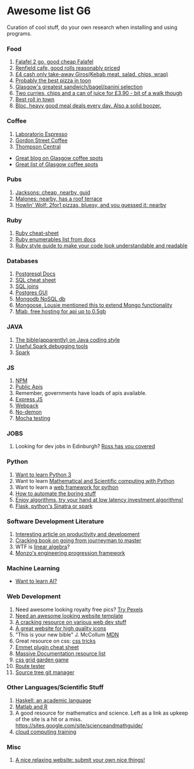# Awesome list G6
Curation of cool stuff, do your own research when installing and using programs.

### Food
1. [Falafel 2 go, good cheap Falafel](https://goo.gl/maps/v1Hq49XDpam)
2. [Renfield cafe, good rolls reasonably priced](https://goo.gl/maps/mgvVtcmNuK12)
3. [£4 cash only take-away Giros(Kebab meat, salad, chips, wrap)](https://goo.gl/maps/JL9BLzAWSQE2)
4. [Probably the best pizza in toon](https://goo.gl/maps/ynD687Vqyux)
5. [Glasgow's greatest sandwich/bagel/panini selection](https://goo.gl/maps/uMnuvkjgEps)
6. [Two curries, chips and a can of juice for £3.90 - bit of a walk though](https://goo.gl/maps/3vTjCjwPiey)
7. [Best roll in town](https://www.youtube.com/watch?v=dQw4w9WgXcQ)
8. [Bloc, heavy good meal deals every day. Also a solid boozer.](https://www.bloc.ru/daily-deals)

### Coffee
1. [Laboratorio Espresso](https://goo.gl/maps/jLJT6tcYNyN2)
2. [Gordon Street Coffee](https://goo.gl/maps/uFhiyxmkFbz)
3. [Thompson Central](https://goo.gl/maps/1pXXguy89w22)
* [Great blog on Glasgow coffee spots](http://cupsof5.com/2018/05/19/the-glasgow-coffee-power-rankings-may-18/)
* [Great list of Glasgow coffee spots](https://europeancoffeetrip.com/top-ten-cafes-of-glasgow/)

### Pubs
1. [Jacksons: cheap, nearby, guid](https://goo.gl/maps/PkAvBStDg6m)
2. [Malones: nearby, has a roof terrace](https://goo.gl/maps/8pdb4gSUe5o)
3. [Howlin' Wolf: 2for1 pizzas, bluesy, and you guessed it: nearby](https://goo.gl/maps/BkQs47LEVht)

### Ruby
1. [Ruby cheat-sheet](http://overapi.com/ruby)
2. [Ruby enumerables list from docs](https://ruby-doc.org/core-2.5.1/Enumerable.html)
3. [Ruby style guide to make your code look understandable and readable](https://github.com/bbatsov/ruby-style-guide#naming)

### Databases
1. [Postgresql Docs](https://www.postgresql.org/docs/10/static/index.html)
2. [SQL cheat sheet](http://www.cheat-sheets.org/sites/sql.su/)
3. [SQL joins](https://files.slack.com/files-pri/T0TN401HD-FAZG34JLA/visual_sql_joins_orig.jpg)
4. [Postgres GUI](http://www.psequel.com/)
5. [Mongodb NoSQL db](https://docs.mongodb.com/manual/)
6. [Mongoose, Lousie mentioned this to extend Mongo functionality](http://mongoosejs.com/docs/)
7. [Mlab, free hosting for api up to 0.5gb](https://mlab.com/)

### JAVA
1. [The bible(apparently) on Java coding style](http://www.oracle.com/technetwork/java/codeconventions-150003.pdf)
2. [Useful Spark debugging tools](https://github.com/perwendel/spark-debug-tools)
3. [Spark](http://sparkjava.com/)

### JS
1. [NPM](https://www.npmjs.com/)
2. [Public Apis](https://github.com/toddmotto/public-apis)
3. Remember, governments have loads of apis available.
4. [Express JS](https://expressjs.com/)
5. [Webpack](https://webpack.js.org/concepts/)
6. [No-demon](https://nodemon.io/)
7. [Mocha testing](https://mochajs.org/)

### JOBS
1. Looking for dev jobs in Edinburgh? [Ross has you covered](https://gist.github.com/rossghill/3aceb0b18c2efa097538594ef277df21)

### Python
1. [Want to learn Python 3](https://docs.python.org/3/tutorial/)
2. Want to learn [Mathematical and Scientific computing with Python](https://www.scipy.org/getting-started.html)
3. Want to learn a [web framework for python](http://www.tangowithdjango.com/)
4. [How to automate the boring stuff](https://automatetheboringstuff.com/#toc)
5. [Enjoy algorithms, try your hand at low latency investment algorithms!](https://www.quantopian.com/)
6. [Flask, python's Sinatra or spark](http://flask.pocoo.org/)

### Software Development Literature
1. [Interesting article on productivity and development](http://www.cs.nott.ac.uk/~pszcah/G51ISS/Documents/NoSilverBullet.html)
2. [Cracking book on going from journeyman to master](https://www.nceclusters.no/globalassets/filer/nce/diverse/the-pragmatic-programmer.pdf)
3. WTF is [linear algebra](http://www.math.nagoya-u.ac.jp/~richard/teaching/f2014/Lin_alg_Lang.pdf)?
4. [Monzo's engineering progression framework](https://eng-progression.monzo.com/)

### Machine Learning
* [Want to learn AI?](http://www.fast.ai/)

### Web Development
1. Need awesome looking royalty free pics? [Try Pexels](https://www.pexels.com/)
2. [Need an awesome looking website template](https://getbootstrap.com/)
3. [A cracking resource on various web dev stuff](https://www.w3schools.com/)
4. [A great website for high quality icons](https://jam-icons.com/)
5. "This is your new bible" J. McCollum [MDN](https://developer.mozilla.org/en-US/)
6. Great resource on css: [css tricks](https://css-tricks.com/)
7. [Emmet plugin cheat sheet](https://docs.emmet.io/cheat-sheet/)
8. [Massive Documentation resource list](https://devdocs.io/settings)
9. [css grid garden game](https://cssgridgarden.com/)
10. [Route tester](https://insomnia.rest/changelog/4.0.13/)
11. [Source tree git manager](https://www.sourcetreeapp.com/)



### Other Languages/Scientific Stuff
1. [Haskell: an academic language](http://learnyouahaskell.com/introduction)
2. [Matlab and R](https://software-carpentry.org/lessons/)
3. A good resource for mathematics and science. Left as a link as upkeep of the site is a hit or a miss.  https://sites.google.com/site/scienceandmathguide/
4. [cloud computing training](https://www.hashicorp.com/)



### Misc
1. [A nice relaxing website: submit your own nice things!](https://nicelunchthings.tumblr.com/)

